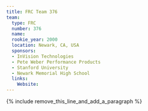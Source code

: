```yaml
---
title: FRC Team 376
team:
  type: FRC
  number: 376
  name:
  rookie_year: 2000
  location: Newark, CA, USA
  sponsors:
  - InVision Technologies
  - Pete Weber Performance Products
  - Stanford University
  - Newark Memorial High School
  links:
    Website:
---
```


{% include remove_this_line_and_add_a_paragraph %}